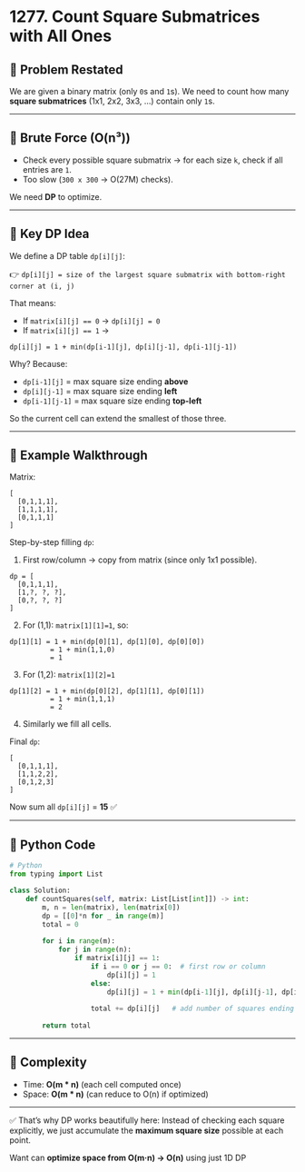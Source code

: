 # 1277. Count Square Submatrices with All Ones

## 📌 Problem Restated

We are given a binary matrix (only `0`s and `1`s).
We need to count how many **square submatrices** (1x1, 2x2, 3x3, …) contain only `1`s.

---

## 🔹 Brute Force (O(n³))

* Check every possible square submatrix → for each size `k`, check if all entries are `1`.
* Too slow (`300 x 300` → O(27M) checks).

We need **DP** to optimize.

---

## 🔹 Key DP Idea

We define a DP table `dp[i][j]`:

👉 `dp[i][j] = size of the largest square submatrix with bottom-right corner at (i, j)`

That means:

* If `matrix[i][j] == 0` → `dp[i][j] = 0`
* If `matrix[i][j] == 1` →

```
dp[i][j] = 1 + min(dp[i-1][j], dp[i][j-1], dp[i-1][j-1])
```

Why?
Because:

* `dp[i-1][j]` = max square size ending **above**
* `dp[i][j-1]` = max square size ending **left**
* `dp[i-1][j-1]` = max square size ending **top-left**

So the current cell can extend the smallest of those three.

---

## 🔹 Example Walkthrough

Matrix:

```
[
  [0,1,1,1],
  [1,1,1,1],
  [0,1,1,1]
]
```

Step-by-step filling `dp`:

1. First row/column → copy from matrix (since only 1x1 possible).

```
dp = [
  [0,1,1,1],
  [1,?, ?, ?],
  [0,?, ?, ?]
]
```

2. For (1,1): `matrix[1][1]=1`, so:

```
dp[1][1] = 1 + min(dp[0][1], dp[1][0], dp[0][0])
          = 1 + min(1,1,0)
          = 1
```

3. For (1,2): `matrix[1][2]=1`

```
dp[1][2] = 1 + min(dp[0][2], dp[1][1], dp[0][1])
          = 1 + min(1,1,1)
          = 2
```

4. Similarly we fill all cells.

Final `dp`:

```
[
  [0,1,1,1],
  [1,1,2,2],
  [0,1,2,3]
]
```

Now sum all `dp[i][j]` = **15** ✅

---

## 🔹 Python Code

```python
# Python
from typing import List

class Solution:
    def countSquares(self, matrix: List[List[int]]) -> int:
        m, n = len(matrix), len(matrix[0])
        dp = [[0]*n for _ in range(m)]
        total = 0
        
        for i in range(m):
            for j in range(n):
                if matrix[i][j] == 1:
                    if i == 0 or j == 0:  # first row or column
                        dp[i][j] = 1
                    else:
                        dp[i][j] = 1 + min(dp[i-1][j], dp[i][j-1], dp[i-1][j-1])
                    
                    total += dp[i][j]   # add number of squares ending here
        
        return total
```

---

## 🔹 Complexity

* Time: **O(m \* n)** (each cell computed once)
* Space: **O(m \* n)** (can reduce to O(n) if optimized)

---

✅ That’s why DP works beautifully here:
Instead of checking each square explicitly, we just accumulate the **maximum square size** possible at each point.

Want can **optimize space from O(m·n) → O(n)** using just 1D DP
